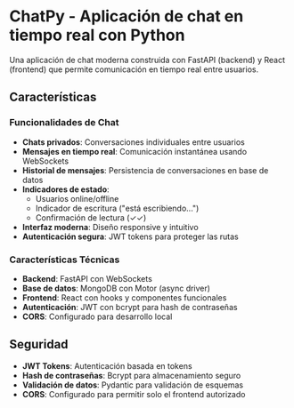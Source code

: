 # ChatPy - Aplicación de chat en tiempo real con Python

Una aplicación de chat moderna construida con FastAPI (backend) y React (frontend) que permite comunicación en tiempo real entre usuarios.

## Características

### Funcionalidades de Chat
- **Chats privados**: Conversaciones individuales entre usuarios
- **Mensajes en tiempo real**: Comunicación instantánea usando WebSockets
- **Historial de mensajes**: Persistencia de conversaciones en base de datos
- **Indicadores de estado**: 
  - Usuarios online/offline
  - Indicador de escritura ("está escribiendo...")
  - Confirmación de lectura (✓✓)
- **Interfaz moderna**: Diseño responsive y intuitivo
- **Autenticación segura**: JWT tokens para proteger las rutas

### Características Técnicas
- **Backend**: FastAPI con WebSockets
- **Base de datos**: MongoDB con Motor (async driver)
- **Frontend**: React con hooks y componentes funcionales
- **Autenticación**: JWT con bcrypt para hash de contraseñas
- **CORS**: Configurado para desarrollo local

## Seguridad

- **JWT Tokens**: Autenticación basada en tokens
- **Hash de contraseñas**: Bcrypt para almacenamiento seguro
- **Validación de datos**: Pydantic para validación de esquemas
- **CORS**: Configurado para permitir solo el frontend autorizado
